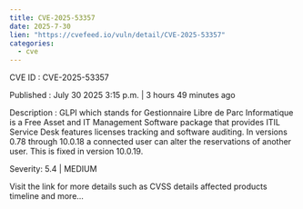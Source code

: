 ```yaml
--- 
title: CVE-2025-53357
date: 2025-7-30
lien: "https://cvefeed.io/vuln/detail/CVE-2025-53357"
categories:
  - cve
---
```


CVE ID : CVE-2025-53357

Published :  July 30
2025
3:15 p.m. | 3 hours
49 minutes ago

Description : GLPI
which stands for Gestionnaire Libre de Parc Informatique
is a Free Asset and IT Management Software package
that provides ITIL Service Desk features
licenses tracking and software auditing. In versions 0.78 through 10.0.18
a connected user can alter the reservations of another user. This is fixed in version 10.0.19.

Severity: 5.4 | MEDIUM

Visit the link for more details
such as CVSS details
affected products
timeline
and more...
